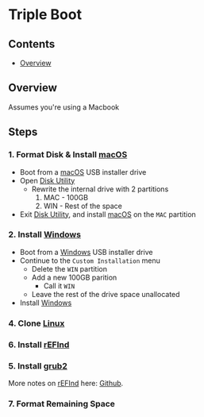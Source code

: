 # Triple Boot

## Contents
- [Overview](#overview)

## Overview
Assumes you're using a Macbook

## Steps

### 1. Format Disk & Install [macOS]()
- Boot from a [macOS]() USB installer drive
- Open [Disk Utility]()
  - Rewrite the internal drive with 2 partitions
      1. MAC
        - 100GB
      2. WIN
        - Rest of the space
- Exit [Disk Utility](), and install [macOS]() on the `MAC` partition

### 2. Install [Windows]()
- Boot from a [Windows]() USB installer drive
- Continue to the `Custom Installation` menu
  - Delete the `WIN` partition
  - Add a new 100GB parition
    - Call it `WIN`
  - Leave the rest of the drive space unallocated
- Install [Windows]()

### 4. Clone [Linux]()

### 6. Install [rEFInd]()

### 5. Install [grub2]()


More notes on [rEFInd]() here: [Github]().
### 7. Format Remaining Space

